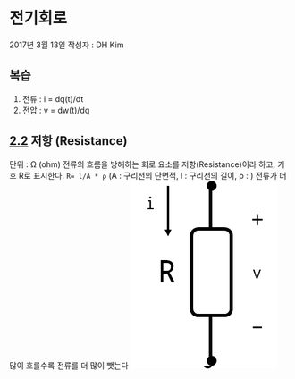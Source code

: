 # 전기회로
2017년 3월 13일
작성자 : DH Kim

## 복습
1. 전류 : i = dq(t)/dt
2. 전압 : v = dw(t)/dq

## <a href="#">2.2</a> 저항 (Resistance)
단위 : Ω (ohm)
전류의 흐름을 방해하는 회로 요소를 저항(Resistance)이라 하고, 기호 R로 표시한다.
`R= l/A * ρ` (A : 구리선의 단면적, l : 구리선의 길이, ρ : )
전류가 더 많이 흐를수록 전류를 더 많이 뺏는다
<img src ="img/resis.png" />
